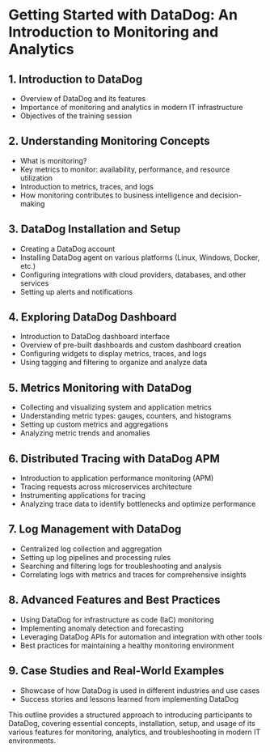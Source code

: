 # Getting Started with DataDog: An Introduction to Monitoring and Analytics

## 1. Introduction to DataDog

- Overview of DataDog and its features
- Importance of monitoring and analytics in modern IT infrastructure
- Objectives of the training session

## 2. Understanding Monitoring Concepts

- What is monitoring?
- Key metrics to monitor: availability, performance, and resource utilization
- Introduction to metrics, traces, and logs
- How monitoring contributes to business intelligence and decision-making

## 3. DataDog Installation and Setup

- Creating a DataDog account
- Installing DataDog agent on various platforms (Linux, Windows, Docker, etc.)
- Configuring integrations with cloud providers, databases, and other services
- Setting up alerts and notifications

## 4. Exploring DataDog Dashboard

- Introduction to DataDog dashboard interface
- Overview of pre-built dashboards and custom dashboard creation
- Configuring widgets to display metrics, traces, and logs
- Using tagging and filtering to organize and analyze data

## 5. Metrics Monitoring with DataDog

- Collecting and visualizing system and application metrics
- Understanding metric types: gauges, counters, and histograms
- Setting up custom metrics and aggregations
- Analyzing metric trends and anomalies

## 6. Distributed Tracing with DataDog APM

- Introduction to application performance monitoring (APM)
- Tracing requests across microservices architecture
- Instrumenting applications for tracing
- Analyzing trace data to identify bottlenecks and optimize performance

## 7. Log Management with DataDog

- Centralized log collection and aggregation
- Setting up log pipelines and processing rules
- Searching and filtering logs for troubleshooting and analysis
- Correlating logs with metrics and traces for comprehensive insights

## 8. Advanced Features and Best Practices

- Using DataDog for infrastructure as code (IaC) monitoring
- Implementing anomaly detection and forecasting
- Leveraging DataDog APIs for automation and integration with other tools
- Best practices for maintaining a healthy monitoring environment

## 9. Case Studies and Real-World Examples

- Showcase of how DataDog is used in different industries and use cases
- Success stories and lessons learned from implementing DataDog

This outline provides a structured approach to introducing participants to DataDog, covering essential concepts, installation, setup, and usage of its various features for monitoring, analytics, and troubleshooting in modern IT environments.
